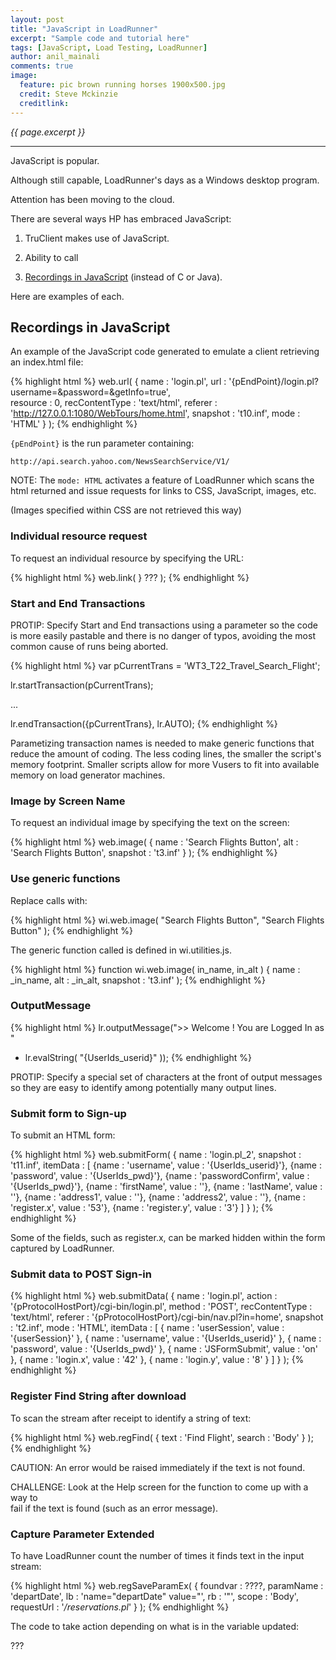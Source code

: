 ```yaml
---
layout: post
title: "JavaScript in LoadRunner"
excerpt: "Sample code and tutorial here"
tags: [JavaScript, Load Testing, LoadRunner]
author: anil_mainali
comments: true
image:
  feature: pic brown running horses 1900x500.jpg
  credit: Steve Mckinzie
  creditlink: 
---
```

<i>{{ page.excerpt }}</i>
<hr />

JavaScript is popular.

Although still capable, LoadRunner's days as a Windows desktop program.

Attention has been moving to the cloud.

There are several ways HP has embraced JavaScript:

1. TruClient makes use of JavaScript.

2. Ability to call 

3. <a href="#LRJS">Recordings in JavaScript</a> (instead of C or Java).

Here are examples of each.

<a href="#LRJS"></a>

## Recordings in JavaScript

An example of the JavaScript code generated to 
emulate a client retrieving an index.html file:

{% highlight html %}
web.url(
{
    name : 'login.pl', 
    url : '{pEndPoint}/login.pl?username=&password=&getInfo=true',			
    resource : 0, 
    recContentType : 'text/html', 
    referer : 'http://127.0.0.1:1080/WebTours/home.html', 
    snapshot : 't10.inf', 
    mode : 'HTML'
    }
  );
{% endhighlight %}

`{pEndPoint}` is the run parameter containing:

    http://api.search.yahoo.com/NewsSearchService/V1/

NOTE: The `mode: HTML` activates a feature of LoadRunner which 
scans the html returned and issue requests for 
links to CSS, JavaScript, images, etc.

(Images specified within CSS are not retrieved this way)


### Individual resource request

To request an individual resource by specifying the URL:

{% highlight html %}
web.link(
}
   ???
);
{% endhighlight %}



### Start and End Transactions

PROTIP: Specify Start and End transactions using a parameter
so the code is more easily pastable and there is no danger of typos,
avoiding the most common cause of runs being aborted.

{% highlight html %}
var pCurrentTrans = 'WT3_T22_Travel_Search_Flight';

lr.startTransaction(pCurrentTrans);

...

lr.endTransaction({pCurrentTrans}, lr.AUTO);
{% endhighlight %}

Parametizing transaction names is needed to make generic functions
that reduce the amount of coding. The less coding lines, the smaller the script's memory footprint.
Smaller scripts allow for more Vusers to fit into available memory on load generator machines.

### Image by Screen Name

To request an individual image by specifying the text on the screen:

{% highlight html %}
web.image(
{
name : 'Search Flights Button', 
alt : 'Search Flights Button', 
snapshot : 't3.inf'
}
);
{% endhighlight %}


### Use generic functions

Replace calls with:

{% highlight html %}
wi.web.image( "Search Flights Button", "Search Flights Button" );
{% endhighlight %}

The generic function called is defined in wi.utilities.js.

{% highlight html %}
function wi.web.image( in_name, in_alt )
{
   name : _in_name, 
   alt : _in_alt, 
   snapshot : 't3.inf'
);
{% endhighlight %}




### OutputMessage

{% highlight html %}
lr.outputMessage(">> Welcome ! You are Logged In as " 
+ lr.evalString( "{UserIds_userid}" ));
{% endhighlight %}

PROTIP: Specify a special set of characters at the front of output messages
so they are easy to identify among potentially many output lines.


### Submit form to Sign-up

To submit an HTML form:

{% highlight html %}
web.submitForm(
  {
    name : 'login.pl_2', 
    snapshot : 't11.inf', 
    itemData :  [
    {name : 'username', value : '{UserIds_userid}'},
    {name : 'password', value : '{UserIds_pwd}'},
    {name : 'passwordConfirm', value : '{UserIds_pwd}'},
    {name : 'firstName', value : ''},
    {name : 'lastName', value : ''},
    {name : 'address1', value : ''},
    {name : 'address2', value : ''},
    {name : 'register.x', value : '53'},
    {name : 'register.y', value : '3'}
    ]
  }
);
{% endhighlight %}

Some of the fields, such as register.x, can be marked hidden within the form
captured by LoadRunner.

### Submit data to POST Sign-in

{% highlight html %}
web.submitData(
{
    name : 'login.pl', 
    action : '{pProtocolHostPort}/cgi-bin/login.pl', 
    method : 'POST', 
    recContentType : 'text/html', 
    referer : '{pProtocolHostPort}/cgi-bin/nav.pl?in=home', 
    snapshot : 't2.inf', 
    mode : 'HTML', 
    itemData : 
        [
        { name : 'userSession', value : '{userSession}' }, 
        { name : 'username', value : '{UserIds_userid}' }, 
        { name : 'password', value : '{UserIds_pwd}' }, 
        { name : 'JSFormSubmit', value : 'on' }, 
        { name : 'login.x', value : '42' }, 
        { name : 'login.y', value : '8' }
        ]
}
);
{% endhighlight %}


### Register Find String after download

To scan the stream after receipt to identify a string of text:

{% highlight html %}
web.regFind(
{
   text : 'Find Flight', search : 'Body'
}
);
{% endhighlight %}

CAUTION: An error would be raised immediately if the text is not found.

CHALLENGE: Look at the Help screen for the function to come up with a way to  
fail if the text is found (such as an error message).

### Capture Parameter Extended

To have LoadRunner count the number of times it finds text in the input stream:

{% highlight html %}
web.regSaveParamEx(
{
    foundvar : ????,
    paramName : 'departDate', 
    lb : 'name=\"departDate\" value=\"', 
    rb : '\"', 
    scope : 'Body', 
    requestUrl : '*/reservations.pl*'
}
);
{% endhighlight %}

The code to take action depending on what is in the variable updated:  

???

